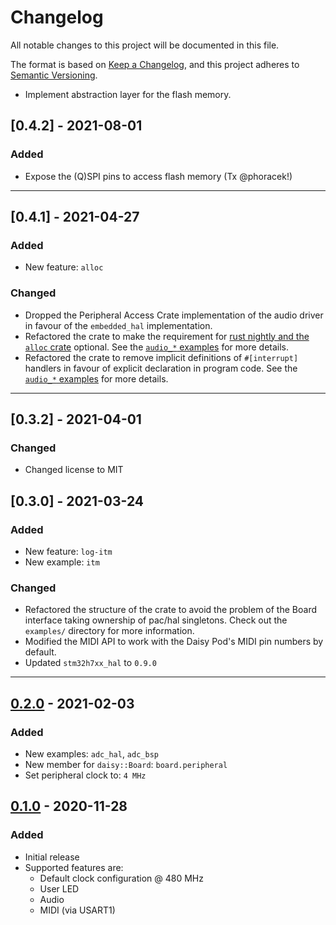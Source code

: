 # Changelog
All notable changes to this project will be documented in this file.

The format is based on [Keep a Changelog](https://keepachangelog.com/en/1.0.0/),
and this project adheres to [Semantic Versioning](https://semver.org/spec/v2.0.0.html).

<!--
## [Unreleased]
-->

- Implement abstraction layer for the flash memory.

## [0.4.2] - 2021-08-01
### Added
- Expose the (Q)SPI pins to access flash memory (Tx @phoracek!)

---

## [0.4.1] - 2021-04-27
### Added
- New feature: `alloc`

### Changed
- Dropped the Peripheral Access Crate implementation of the audio driver in favour of the `embedded_hal` implementation.
- Refactored the crate to make the requirement for [rust nightly and the `alloc` crate](https://doc.rust-lang.org/edition-guide/rust-next/alloc.html) optional. See the [`audio_*` examples](examples/) for more details.
- Refactored the crate to remove implicit definitions of `#[interrupt]` handlers in favour of explicit declaration in program code. See the [`audio_*` examples](examples/) for more details.

---

## [0.3.2] - 2021-04-01
### Changed
- Changed license to MIT

## [0.3.0] - 2021-03-24
### Added
- New feature: `log-itm`
- New example: `itm`

### Changed
- Refactored the structure of the crate to avoid the problem of the Board interface taking ownership of pac/hal singletons. Check out the `examples/` directory for more information.
- Modified the MIDI API to work with the Daisy Pod's MIDI pin numbers by default.
- Updated `stm32h7xx_hal` to `0.9.0`

---

## [0.2.0] - 2021-02-03
### Added
- New examples: `adc_hal`, `adc_bsp`
- New member for `daisy::Board`: `board.peripheral`
- Set peripheral clock to: `4 MHz`


## [0.1.0] - 2020-11-28
### Added
- Initial release
- Supported features are:
  * Default clock configuration @ 480 MHz
  * User LED
  * Audio
  * MIDI (via USART1)


[Unreleased]: https://github.com/antoinevg/daisy_bsp/compare/v0.3.0...HEAD
[0.2.0]: https://github.com/antoinevg/daisy_bsp/compare/v0.1.0...v0.2.0
[0.1.0]: https://github.com/antoinevg/daisy_bsp/releases/tag/v0.1.0
